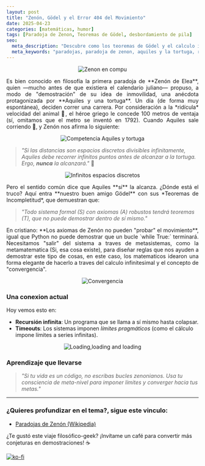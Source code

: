 ```yaml
---
layout: post  
title: "Zenón, Gödel y el Error 404 del Movimiento"  
date: 2025-04-23
categories: [matemáticas, humor]
tags: [Paradoja de Zenon, Teoremas de Gödel, desbordamiento de pila]
seo:
  meta_description: "Descubre como los teoremas de Gödel y el calculo infinitesimal, nos hizo salir de la trampa de Zenon y sus paradojas de movimiento"
  meta_keywords: "paradojas, paradoja de zenon, aquiles y la tortuga, recursividad, teorema de godel, movimiento, espacios discretos" 
---
```


<p align="center">
  <img src="{{ '/assets/images/posts/zenon-computador.png' | relative_url }}" alt="Zenon en compu" style="max-width: 80%; height: auto;">
</p>  

<p style="text-align: justify; text-justify:inner-word;">
	Es bien conocido en filosofía la primera paradoja de **Zenón de Elea**, quien —mucho antes de que existiera el calendario juliano— propuso, a modo de "demostración" de su idea de inmovilidad, una anécdota protagonizada por **Aquiles y una tortuga**. Un día (de forma muy espontánea), deciden correr una carrera. Por consideración a la *ridícula* velocidad del animal 🐢, el héroe griego le concede 100 metros de ventaja (sí, omitamos que el metro se inventó en 1792). Cuando Aquiles sale corriendo 💨, y Zenón nos afirma lo siguiente:
</p>

<p align="center">
  <img src="{{ '/assets/images/posts/aquiles-tortuga.png' | relative_url }}" alt="Competencia Aquiles y tortuga" style="max-width: 80%; height: auto;">
</p>  

> *"Si las distancias son espacios discretos divisibles infinitamente, Aquiles debe recorrer infinitos puntos antes de alcanzar a la tortuga. Ergo, **nunca** la alcanzará."* 🤯  

<p align="center">
  <img src="{{ '/assets/images/posts/longitud-infinito.png' | relative_url }}" alt="Infinitos espacios discretos" style="max-width: 80%; height: auto;">
</p>  

<p style="text-align: justify; text-justify:inner-word;">
	Pero el sentido común dice que Aquiles **sí** la alcanza. ¿Dónde está el truco? Aquí entra **nuestro buen amigo Gödel** con sus *Teoremas de Incompletitud*, que demuestran que:  
</p>

> *"Todo sistema formal (S) con axiomas (A) robustos tendrá teoremas (T), que no puede demostrar dentro de sí mismo."*  

<p style="text-align: justify; text-justify:inner-word;">
	En cristiano: **Los axiomas de Zenón no pueden "probar" el movimiento**, igual que Python no puede demostrar que un bucle `while True:` terminará. Necesitamos "salir" del sistema a traves de metasistemas, como la metamatematica (Si, esa cosa existe), para diseñar reglas que nos ayuden a demostrar este tipo de cosas, en este caso, los matematicos idearon una forma elegante de hacerlo a traves del calculo infinitesimal y el concepto de "convergencia".
</p>

<p align="center">
  <img src="{{ '/assets/images/posts/convergencia-uno.png' | relative_url }}" alt="Convergencia" style="max-width: 80%; height: auto;">
</p>

### Una conexion actual
Hoy vemos esto en:  
- **Recursión infinita**: Un programa que se llama a sí mismo hasta colapsar.  
- **Timeouts**: Los sistemas imponen *límites pragmáticos* (como el cálculo impone límites a series infinitas).  

<p align="center">
  <img src="{{ '/assets/images/posts/cargando-bucle.gif' | relative_url }}" alt="Loading,loading and loading" style="max-width: 80%; height: auto;">
</p>  

### Aprendizaje que llevarse 
> *"Si tu vida es un código, no escribas bucles zenonianos. Usa tu consciencia de *meta-nivel* para imponer límites y converger hacia tus metas."*  

---

### ¿Quieres profundizar en el tema?, sigue este vinculo: 
- [Paradojas de Zenón (Wikipedia)](https://es.wikipedia.org/wiki/Paradojas_de_Zenón)  

¿Te gustó este viaje filosófico-geek? ¡Invítame un café para convertir más conjeturas en demostraciones! ☕  

[![ko-fi](https://ko-fi.com/img/githubbutton_sm.svg)](https://ko-fi.com/C1C41DTDL2) 